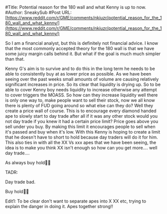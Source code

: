 #Title: Potential reason for the 180 wall and what Kenny is up to now.
#Author: SneakySub
#Post URL: [https://www.reddit.com/r/GME/comments/nkiuzr/potential_reason_for_the_180_wall_and_what_kenny/](https://www.reddit.com/r/GME/comments/nkiuzr/potential_reason_for_the_180_wall_and_what_kenny/)


So I am a financial analyst, but this is definitely not financial advice. I know that the most commonly accepted theory for the 180 wall is that we have some juicy margin calls behind it. But what if the goal is much much simpler than that.




Kenny G's aim is to survive and to do this in the long term he needs to be able to consistently buy at as lower price as possible. As we have been seeing over the past weeks small amounts of volume are causing relatively significant increases in price. So its clear that liquidity is drying up. So to be able to cover Kenny boy needs liquidity to increase otherwise any attempt to cover triggers the MOASS. So how can they increase liquidity well there is only one way to, make people want to sell their stock, now we all know there is plenty of FUD going around so what else can they do? Well they create a price wall of course. This is to encourage every diamond handed ape to slowly start to day trade after all if it was any other stock would you not day trade if you knew it had a certain price limit? Price goes above you sell under you buy. By making this limit it encourages people to sell when it's passed and buy when it's low. With this Kenny is hoping to create a limit that he doesn't have to short to hold because day traders will do it for him. This also ties in with all the XX Vs xxx apes that we have been seeing, the idea is to make you think XX isn't enough so how can you get more.... well day trade....





As always buy hold💎🙌


TADR:



Day trade bad.



Buy hold💎🙌


Edit1: To be clear don't want to separate apes into X XX etc, trying to explain the danger in doing it.  Apes together strong!!